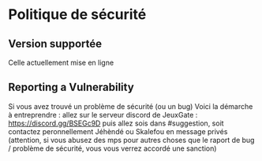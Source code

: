 # Politique de sécurité

## Version supportée 

Celle actuellement mise en ligne

## Reporting a Vulnerability

Si vous avez trouvé un problème de sécurité (ou un bug) Voici la démarche à entreprendre : 
allez sur le serveur discord de JeuxGate : https://discord.gg/BSEGc9D
puis allez sois dans #suggestion, soit contactez peronnellement Jéhèndé ou Skalefou en message privés (attention, si vous abusez des mps pour autres choses que le raport de bug / problème de sécurité, vous vous verrez accordé une sanction)
